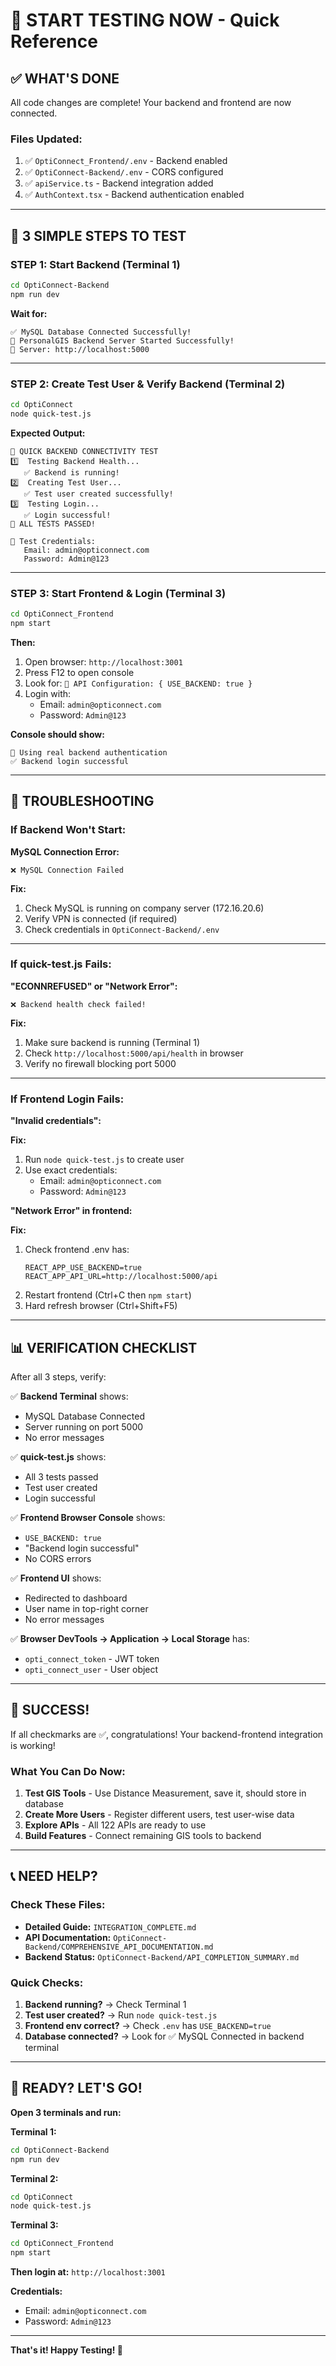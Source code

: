 # 🚀 START TESTING NOW - Quick Reference

## ✅ WHAT'S DONE

All code changes are complete! Your backend and frontend are now connected.

### Files Updated:
1. ✅ `OptiConnect_Frontend/.env` - Backend enabled
2. ✅ `OptiConnect-Backend/.env` - CORS configured
3. ✅ `apiService.ts` - Backend integration added
4. ✅ `AuthContext.tsx` - Backend authentication enabled

---

## 🎯 3 SIMPLE STEPS TO TEST

### **STEP 1: Start Backend** (Terminal 1)

```bash
cd OptiConnect-Backend
npm run dev
```

**Wait for:**
```
✅ MySQL Database Connected Successfully!
🚀 PersonalGIS Backend Server Started Successfully!
📡 Server: http://localhost:5000
```

---

### **STEP 2: Create Test User & Verify Backend** (Terminal 2)

```bash
cd OptiConnect
node quick-test.js
```

**Expected Output:**
```
🧪 QUICK BACKEND CONNECTIVITY TEST
1️⃣  Testing Backend Health...
   ✅ Backend is running!
2️⃣  Creating Test User...
   ✅ Test user created successfully!
3️⃣  Testing Login...
   ✅ Login successful!
🎉 ALL TESTS PASSED!

📝 Test Credentials:
   Email: admin@opticonnect.com
   Password: Admin@123
```

---

### **STEP 3: Start Frontend & Login** (Terminal 3)

```bash
cd OptiConnect_Frontend
npm start
```

**Then:**
1. Open browser: `http://localhost:3001`
2. Press F12 to open console
3. Look for: `🔧 API Configuration: { USE_BACKEND: true }`
4. Login with:
   - Email: `admin@opticonnect.com`
   - Password: `Admin@123`

**Console should show:**
```
🔄 Using real backend authentication
✅ Backend login successful
```

---

## 🐛 TROUBLESHOOTING

### If Backend Won't Start:

**MySQL Connection Error:**
```
❌ MySQL Connection Failed
```

**Fix:**
1. Check MySQL is running on company server (172.16.20.6)
2. Verify VPN is connected (if required)
3. Check credentials in `OptiConnect-Backend/.env`

---

### If quick-test.js Fails:

**"ECONNREFUSED" or "Network Error":**
```
❌ Backend health check failed!
```

**Fix:**
1. Make sure backend is running (Terminal 1)
2. Check `http://localhost:5000/api/health` in browser
3. Verify no firewall blocking port 5000

---

### If Frontend Login Fails:

**"Invalid credentials":**

**Fix:**
1. Run `node quick-test.js` to create user
2. Use exact credentials:
   - Email: `admin@opticonnect.com`
   - Password: `Admin@123`

**"Network Error" in frontend:**

**Fix:**
1. Check frontend .env has:
   ```
   REACT_APP_USE_BACKEND=true
   REACT_APP_API_URL=http://localhost:5000/api
   ```
2. Restart frontend (Ctrl+C then `npm start`)
3. Hard refresh browser (Ctrl+Shift+F5)

---

## 📊 VERIFICATION CHECKLIST

After all 3 steps, verify:

✅ **Backend Terminal** shows:
- MySQL Database Connected
- Server running on port 5000
- No error messages

✅ **quick-test.js** shows:
- All 3 tests passed
- Test user created
- Login successful

✅ **Frontend Browser Console** shows:
- `USE_BACKEND: true`
- "Backend login successful"
- No CORS errors

✅ **Frontend UI** shows:
- Redirected to dashboard
- User name in top-right corner
- No error messages

✅ **Browser DevTools → Application → Local Storage** has:
- `opti_connect_token` - JWT token
- `opti_connect_user` - User object

---

## 🎉 SUCCESS!

If all checkmarks are ✅, congratulations! Your backend-frontend integration is working!

### What You Can Do Now:

1. **Test GIS Tools** - Use Distance Measurement, save it, should store in database
2. **Create More Users** - Register different users, test user-wise data
3. **Explore APIs** - All 122 APIs are ready to use
4. **Build Features** - Connect remaining GIS tools to backend

---

## 📞 NEED HELP?

### Check These Files:
- **Detailed Guide:** `INTEGRATION_COMPLETE.md`
- **API Documentation:** `OptiConnect-Backend/COMPREHENSIVE_API_DOCUMENTATION.md`
- **Backend Status:** `OptiConnect-Backend/API_COMPLETION_SUMMARY.md`

### Quick Checks:
1. **Backend running?** → Check Terminal 1
2. **Test user created?** → Run `node quick-test.js`
3. **Frontend env correct?** → Check `.env` has `USE_BACKEND=true`
4. **Database connected?** → Look for ✅ MySQL Connected in backend terminal

---

## 🚀 READY? LET'S GO!

**Open 3 terminals and run:**

**Terminal 1:**
```bash
cd OptiConnect-Backend
npm run dev
```

**Terminal 2:**
```bash
cd OptiConnect
node quick-test.js
```

**Terminal 3:**
```bash
cd OptiConnect_Frontend
npm start
```

**Then login at:** `http://localhost:3001`

**Credentials:**
- Email: `admin@opticonnect.com`
- Password: `Admin@123`

---

**That's it! Happy Testing! 🎊**
